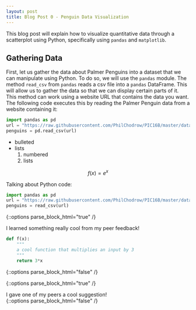```yaml
---
layout: post
title: Blog Post 0 - Penguin Data Visualization
---
```


This blog post will explain how to visualize quantitative data through a scatterplot using Python, specifically using `pandas` and `matplotlib`. 

## Gathering Data

First, let us gather the data about Palmer Penguins into a dataset that we can manipulate using Python. To do so, we will use the `pandas` module. The method `read_csv` from `pandas` reads a csv file into a `pandas` DataFrame. This will allow us to gather the data so that we can display certain parts of it. This method can work using a website URL that contains the data you want. The following code executes this by reading the Palmer Penguin data from a website containing it: 

```python
import pandas as pd
url = "https://raw.githubusercontent.com/PhilChodrow/PIC16B/master/datasets/palmer_penguins.csv"
penguins = pd.read_csv(url)
```

- bulleted 
- lists
    1. numbered 
    2. lists
    
$$f(x) = e^x$$

Talking about Python code:

```python
import pandas as pd
url = "https://raw.githubusercontent.com/PhilChodrow/PIC16B/master/datasets/palmer_penguins.csv"
penguins = read_csv(url)
```

{::options parse_block_html="true" /}
<div class="got-help">
I learned something really cool from my peer feedback! 

```python
def f(x):
    """
    a cool function that multiplies an input by 3
    """
    return 3*x
```
</div>
{::options parse_block_html="false" /}

{::options parse_block_html="true" /}
<div class="gave-help">
I gave one of my peers a cool suggestion! 
</div>
{::options parse_block_html="false" /}
